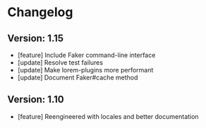 # Changelog

## Version: 1.15

- [feature] Include Faker command-line interface
- [update] Resolve test failures
- [update] Make lorem-plugins more performant
- [update] Document Faker#cache method

## Version: 1.10

- [feature] Reengineered with locales and better documentation


